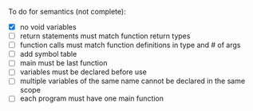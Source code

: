 To do for semantics (not complete):
- [x] no void variables
- [ ] return statements must match function return types
- [ ] function calls must match function definitions in type and # of args
- [ ] add symbol table
- [ ] main must be last function
- [ ] variables must be declared before use
- [ ] multiple variables of the same name cannot be declared in the same scope
- [ ] each program must have one main function
